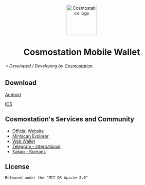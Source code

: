 <p align="center">
  <a href="https://www.cosmostation.io" target="_blank" rel="noopener noreferrer"><img width="100" src="https://user-images.githubusercontent.com/20435620/55696624-d7df2e00-59f8-11e9-9126-edf9a40b11a8.png" alt="Cosmostation logo"></a>
</p>
<h1 align="center">
    Cosmostation Mobile Wallet
</h1>

*:star: Developed / Developing by [Cosmostation](https://www.cosmostation.io/)*

## Download

[Android](https://play.google.com/store/apps/details?id=wannabit.io.cosmostaion)

[IOS](https://apps.apple.com/us/app/cosmostation/id1459830339)



## Cosmostation's Services and Community

- [Official Website](https://www.cosmostation.io)
- [Mintscan Explorer](https://www.mintscan.io)
- [Web Wallet](https://wallet.cosmostation.io)
- [Telegram - International](https://t.me/cosmostation)
- [Kakao - Koreans](https://open.kakao.com/o/g6KKSe5)


## License

    Released under the "MIT OR Apache-2.0"
